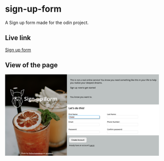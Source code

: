 # sign-up-form
A Sign up form made for the odin project.

## Live link
<a href="https://cheeterlee.github.io/sign-up-form/">Sign up form</a>

## View of the page
<img src="page-view.png">

